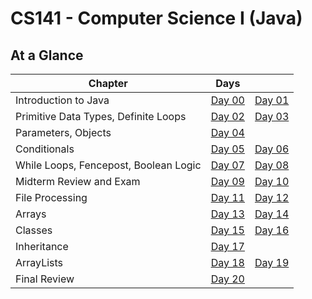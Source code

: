 # CS141 - Computer Science I (Java)

## At a Glance

| Chapter                    | Days |  |
|----------------------------|------|--|
| Introduction to Java | [Day 00](day-by-day/day00.md) | [Day 01](day-by-day/day01.md)
| Primitive Data Types, Definite Loops | [Day 02](day-by-day/day02.md) | [Day 03](day-by-day/day03.md)
| Parameters, Objects | [Day 04](day-by-day/day04.md) |
| Conditionals | [Day 05](day-by-day/day05.md) | [Day 06](day-by-day/day06.md)
| While Loops, Fencepost, Boolean Logic | [Day 07](day-by-day/day07.md) | [Day 08](day-by-day/day08.md)
| Midterm Review and Exam | [Day 09](day-by-day/day09.md) | [Day 10](day-by-day/day10.md)
| File Processing | [Day 11](day-by-day/day11.md) | [Day 12](day-by-day/day12.md)
| Arrays | [Day 13](day-by-day/day13.md) | [Day 14](day-by-day/day14.md)
| Classes | [Day 15](day-by-day/day15.md) | [Day 16](day-by-day/day16.md)
| Inheritance | [Day 17](day-by-day/day17.md)
| ArrayLists| [Day 18](day-by-day/day18.md) | [Day 19](day-by-day/day19.md)
| Final Review | [Day 20](day-by-day/day20.md)
